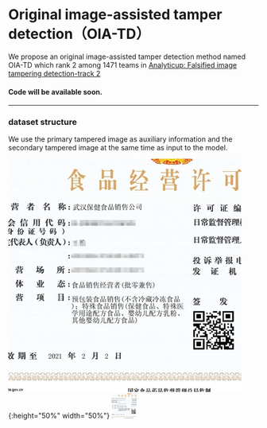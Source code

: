 # Original image-assisted tamper detection（OIA-TD）
We propose an original image-assisted tamper detection method named OIA-TD which rank 2 among  1471 teams in [Analyticup: Falsified image tampering detection-track 2](https://tianchi.aliyun.com/competition/entrance/531812/rankingList)
#### Code will be available soon.
* * *
### dataset structure
We use the primary tampered image as auxiliary information and the secondary tampered image at the same time as input to the model.


![primary tampered image](./figures/tam_1.png){:height="50%" width="50%"}
<img src="./figures/tam_1.png" alt="GitHub" title="primary tampered image" width="50" height="50" />
